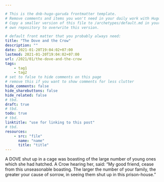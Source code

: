 ```yaml
---

# This is the dnb-hugo-garuda frontmatter template. 
# Remove comments and items you won't need in your daily work with Hugo.
# Copy a smaller version of this file to /archetypes/default.md in your
# own repository to overwrite this version.

# default front matter that you probably always need:
title: "The Dove and the Crow"
description: ""
date: 2021-01-20T19:04:02+07:00
lastmod: 2021-01-20T19:04:02+07:00
url: /2021/01/the-dove-and-the-crow
tags:
    - tag1
    - tag2
# set to false to hide comments on this page
# remove this if you want to show comments for less clutter
hide_comments: false
hide_sharebuttons: false
hide_related: false
# tbd.
draft: true
# tbd.
todo: true
# tbd.
linktitle: "use for linking to this post"
# tbd.
resources:
    - src: "file"
      name: "name"
      title: "title"
---
```

A DOVE shut up in a cage was boasting of the large number of young ones which she had hatched. A Crow hearing her, said: “My good friend, cease from this unseasonable boasting. The larger the number of your family, the greater your cause of sorrow, in seeing them shut up in this prison-house.”



